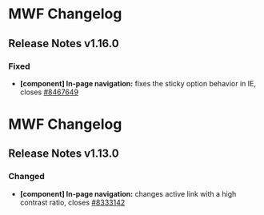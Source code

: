 # MWF Changelog
## Release Notes v1.16.0
### Fixed
* **[component] In-page navigation:** fixes the sticky option behavior in IE, closes [#8467649](https://microsoft.visualstudio.com/DefaultCollection/OSGS/_workitems?id=8467649)

# MWF Changelog
## Release Notes v1.13.0
### Changed
* **[component] In-page navigation:** changes active link with a high contrast ratio, closes [#8333142](https://microsoft.visualstudio.com/DefaultCollection/OSGS/_workitems?id=8333142)

